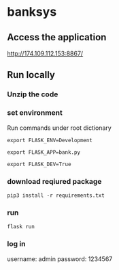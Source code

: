 # banksys

## Access the application 
http://174.109.112.153:8867/

## Run locally
### Unzip the code

### set environment
Run commands under root dictionary

`export FLASK_ENV=Development`

`export FLASK_APP=bank.py`

`export FLASK_DEV=True`

### download reqiured package
`pip3 install -r requirements.txt`


### run
`flask run`

### log in
username: admin
password: 1234567
